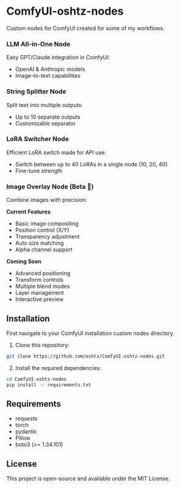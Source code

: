 # ComfyUI-oshtz-nodes
Custom nodes for ComfyUI created for some of my workflows.

### LLM All-in-One Node
Easy GPT/Claude integration in ComfyUI:
- OpenAI & Anthropic models
- Image-to-text capabilities

### String Splitter Node
Split text into multiple outputs:
- Up to 10 separate outputs
- Customizable separator

### LoRA Switcher Node
Efficient LoRA switch made for API use:
- Switch between up to 40 LoRAs in a single node (10, 20, 40)
- Fine-tune strength

### Image Overlay Node (Beta 🚧)
Combine images with precision:

**Current Features**
- Basic image compositing
- Position control (X/Y)
- Transparency adjustment
- Auto size matching
- Alpha channel support

**Coming Soon**
- Advanced positioning
- Transform controls
- Multiple blend modes
- Layer management
- Interactive preview

## Installation

First navigate to your ComfyUI installation custom nodes directory.

1. Clone this repository:
```bash
git clone https://github.com/oshtz/ComfyUI-oshtz-nodes.git
```

2. Install the required dependencies:
```bash
cd ComfyUI-oshtz-nodes
pip install -r requirements.txt
```

## Requirements
- requests
- torch
- pydantic
- Pillow
- boto3 (>= 1.34.101)

## License
This project is open-source and available under the MIT License.